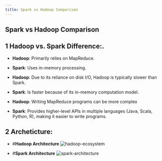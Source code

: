 ```yaml
---
title: Spark vs Hadoop Comparison
---
```


## Spark vs Hadoop Comparison

## 1 Hadoop vs. Spark Difference:.

* **Hadoop**: Primarily relies on MapReduce.
* **Spark**: Uses in-memory processing. 

* **Hadoop**: Due to its reliance on disk I/O, Hadoop is typically slower than Spark. 
* **Spark**: Is faster because of its in-memory computation model. 

* **Hadoop**: Writing MapReduce programs can be more complex
* **Spark**: Provides higher-level APIs in multiple languages (Java, Scala, Python, R), making it easier to write programs. 

## 2 Archeticture:

* #**Hadoop Architecture**
![hadoop-ecosystem](https://github.com/user-attachments/assets/cd36de54-1002-4e8e-bf3e-75f320a63926)
  

* #**Spark Architecture**
![spark-architecture](https://github.com/user-attachments/assets/be1228db-5b4a-497c-b362-d666499e98d9)




